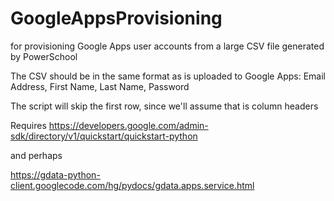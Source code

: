 GoogleAppsProvisioning
======================

for provisioning Google Apps user accounts from a large CSV file generated by PowerSchool

The CSV should be in the same format as is uploaded to Google Apps:
Email Address, First Name, Last Name, Password

The script will skip the first row, since we'll assume that is column headers

Requires https://developers.google.com/admin-sdk/directory/v1/quickstart/quickstart-python

and perhaps 

https://gdata-python-client.googlecode.com/hg/pydocs/gdata.apps.service.html
